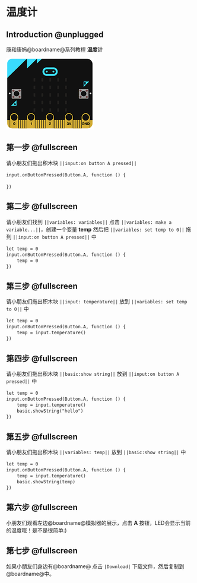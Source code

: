# 温度计

## Introduction @unplugged

康和康妈@boardname@系列教程 **温度计**

![温度计](https://github.com/ihuanglei/pxt-ylwl-tutorials/blob/master/microbit/assets/temperature.gif?raw=true)

## 第一步 @fullscreen

请小朋友们拖出积木块 ``||input:on button A pressed||``

```blocks
input.onButtonPressed(Button.A, function () {

})
```

## 第二步 @fullscreen

请小朋友们找到 ``||variables: variables||`` 点击 ``||variables: make a variable...||``，创建一个变量 **temp** 然后把 ``||variables: set temp to 0||``  拖到 ``||input:on button A pressed||`` 中

```blocks
let temp = 0
input.onButtonPressed(Button.A, function () {
    temp = 0
})
```

## 第三步 @fullscreen

请小朋友们拖出积木块 ``||input: temperature||`` 放到 ``||variables: set temp to 0||`` 中

```blocks
let temp = 0
input.onButtonPressed(Button.A, function () {
    temp = input.temperature()
})
```

## 第四步 @fullscreen

请小朋友们拖出积木块 ``||basic:show string||`` 放到 ``||input:on button A pressed||`` 中

```blocks
let temp = 0
input.onButtonPressed(Button.A, function () {
    temp = input.temperature()
    basic.showString("hello")
})
```

## 第五步 @fullscreen

请小朋友们拖出积木块 ``||variables: temp||`` 放到 ``||basic:show string||`` 中

```blocks
let temp = 0
input.onButtonPressed(Button.A, function () {
    temp = input.temperature()
    basic.showString(temp)
})
```

## 第六步 @fullscreen

小朋友们观看左边@boardname@模拟器的展示，点击 **A** 按钮，LED会显示当前的温度哦！是不是很简单:)

## 第七步 @fullscreen

如果小朋友们身边有@boardname@ 点击 ``|Download|`` 下载文件，然后复制到@boardname@中。
